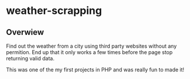 # weather-scrapping

## Overwiew

Find out the weather from a city using third party websites without any permition. End up that it only works a few times before the page stop returning valid data.

This was one of the my first projects in PHP and was really fun to made it!
